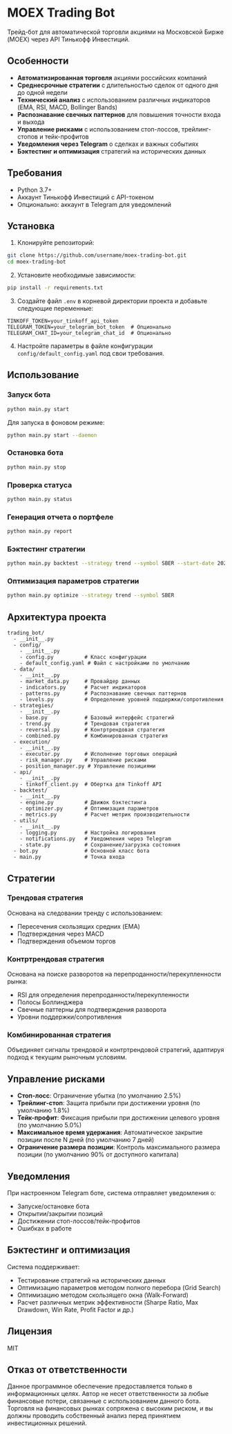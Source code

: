 # MOEX Trading Bot

Трейд-бот для автоматической торговли акциями на Московской Бирже (MOEX) через API Тинькофф Инвестиций.

## Особенности

- **Автоматизированная торговля** акциями российских компаний
- **Среднесрочные стратегии** с длительностью сделок от одного дня до одной недели
- **Технический анализ** с использованием различных индикаторов (EMA, RSI, MACD, Bollinger Bands)
- **Распознавание свечных паттернов** для повышения точности входа и выхода
- **Управление рисками** с использованием стоп-лоссов, трейлинг-стопов и тейк-профитов
- **Уведомления через Telegram** о сделках и важных событиях
- **Бэктестинг и оптимизация** стратегий на исторических данных

## Требования

- Python 3.7+
- Аккаунт Тинькофф Инвестиций с API-токеном
- Опционально: аккаунт в Telegram для уведомлений

## Установка

1. Клонируйте репозиторий:
```bash
git clone https://github.com/username/moex-trading-bot.git
cd moex-trading-bot
```

2. Установите необходимые зависимости:
```bash
pip install -r requirements.txt
```

3. Создайте файл `.env` в корневой директории проекта и добавьте следующие переменные:
```
TINKOFF_TOKEN=your_tinkoff_api_token
TELEGRAM_TOKEN=your_telegram_bot_token  # Опционально
TELEGRAM_CHAT_ID=your_telegram_chat_id  # Опционально
```

4. Настройте параметры в файле конфигурации `config/default_config.yaml` под свои требования.

## Использование

### Запуск бота

```bash
python main.py start
```

Для запуска в фоновом режиме:
```bash
python main.py start --daemon
```

### Остановка бота

```bash
python main.py stop
```

### Проверка статуса

```bash
python main.py status
```

### Генерация отчета о портфеле

```bash
python main.py report
```

### Бэктестинг стратегии

```bash
python main.py backtest --strategy trend --symbol SBER --start-date 2023-01-01 --end-date 2023-12-31
```

### Оптимизация параметров стратегии

```bash
python main.py optimize --strategy trend --symbol SBER
```

## Архитектура проекта

```
trading_bot/
  - __init__.py
  - config/
    - __init__.py
    - config.py          # Класс конфигурации
    - default_config.yaml # Файл с настройками по умолчанию
  - data/
    - __init__.py
    - market_data.py     # Провайдер данных 
    - indicators.py      # Расчет индикаторов
    - patterns.py        # Распознавание свечных паттернов
    - levels.py          # Определение уровней поддержки/сопротивления
  - strategies/
    - __init__.py
    - base.py            # Базовый интерфейс стратегий
    - trend.py           # Трендовая стратегия
    - reversal.py        # Контртрендовая стратегия
    - combined.py        # Комбинированная стратегия
  - execution/
    - __init__.py
    - executor.py        # Исполнение торговых операций
    - risk_manager.py    # Управление рисками
    - position_manager.py # Управление позициями
  - api/
    - __init__.py
    - tinkoff_client.py  # Обертка для Tinkoff API
  - backtest/
    - __init__.py
    - engine.py          # Движок бэктестинга
    - optimizer.py       # Оптимизация параметров
    - metrics.py         # Расчет метрик производительности
  - utils/
    - __init__.py
    - logging.py         # Настройка логирования
    - notifications.py   # Уведомления через Telegram
    - state.py           # Сохранение/загрузка состояния
  - bot.py               # Основной класс бота
  - main.py              # Точка входа
```

## Стратегии

### Трендовая стратегия

Основана на следовании тренду с использованием:
- Пересечения скользящих средних (EMA)
- Подтверждения через MACD
- Подтверждения объемом торгов

### Контртрендовая стратегия

Основана на поиске разворотов на перепроданности/перекупленности рынка:
- RSI для определения перепроданности/перекупленности
- Полосы Боллинджера
- Свечные паттерны для подтверждения разворота
- Уровни поддержки/сопротивления

### Комбинированная стратегия

Объединяет сигналы трендовой и контртрендовой стратегий, адаптируя подход к текущим рыночным условиям.

## Управление рисками

- **Стоп-лосс**: Ограничение убытка (по умолчанию 2.5%)
- **Трейлинг-стоп**: Защита прибыли при достижении уровня (по умолчанию 1.8%)
- **Тейк-профит**: Фиксация прибыли при достижении целевого уровня (по умолчанию 5.0%)
- **Максимальное время удержания**: Автоматическое закрытие позиции после N дней (по умолчанию 7 дней)
- **Ограничение размера позиции**: Контроль максимального размера позиции (по умолчанию 90% от доступного капитала)

## Уведомления

При настроенном Telegram боте, система отправляет уведомления о:
- Запуске/остановке бота
- Открытии/закрытии позиций
- Достижении стоп-лоссов/тейк-профитов
- Ошибках в работе

## Бэктестинг и оптимизация

Система поддерживает:
- Тестирование стратегий на исторических данных
- Оптимизацию параметров методом полного перебора (Grid Search)
- Оптимизацию методом скользящего окна (Walk-Forward)
- Расчет различных метрик эффективности (Sharpe Ratio, Max Drawdown, Win Rate, Profit Factor и др.)

## Лицензия

MIT

## Отказ от ответственности

Данное программное обеспечение предоставляется только в информационных целях. Автор не несет ответственности за любые финансовые потери, связанные с использованием данного бота. Торговля на финансовых рынках сопряжена с высоким риском, и вы должны проводить собственный анализ перед принятием инвестиционных решений.